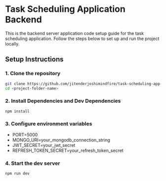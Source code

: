 # Task Scheduling Application Backend

This is the backend server application code setup guide for the task scheduling application. Follow the steps below to set up and run the project locally.

## Setup Instructions

### 1. Clone the repository
```bash
git clone https://github.com/jitenderjoshimindfire/task-scheduling-app-server
cd <project-folder-name>
```
### 2. Install Dependencies and Dev Dependencies

```bash
npm install
```

### 3. Configure environment variables

- PORT=5000
- MONGO_URI=your_mongodb_connection_string
- JWT_SECRET=your_jwt_secret
- REFRESH_TOKEN_SECRET=your_refresh_token_secret

### 4. Start the dev server

```bash
npm run dev
```
